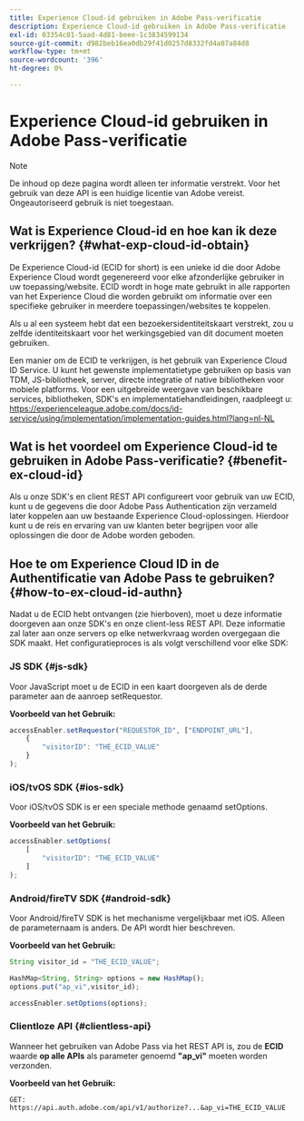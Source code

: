```yaml
---
title: Experience Cloud-id gebruiken in Adobe Pass-verificatie
description: Experience Cloud-id gebruiken in Adobe Pass-verificatie
exl-id: 03354c01-5aad-4d81-beee-1c3834599134
source-git-commit: d982beb16ea0db29f41d0257d8332fd4a07a84d8
workflow-type: tm+mt
source-wordcount: '396'
ht-degree: 0%

---
```


# Experience Cloud-id gebruiken in Adobe Pass-verificatie

>[!NOTE]
>
>De inhoud op deze pagina wordt alleen ter informatie verstrekt. Voor het gebruik van deze API is een huidige licentie van Adobe vereist. Ongeautoriseerd gebruik is niet toegestaan.

## Wat is Experience Cloud-id en hoe kan ik deze verkrijgen? {#what-exp-cloud-id-obtain}

De Experience Cloud-id (ECID for short) is een unieke id die door Adobe Experience Cloud wordt gegenereerd voor elke afzonderlijke gebruiker in uw toepassing/website. ECID wordt in hoge mate gebruikt in alle rapporten van het Experience Cloud die worden gebruikt om informatie over een specifieke gebruiker in meerdere toepassingen/websites te koppelen.

Als u al een systeem hebt dat een bezoekersidentiteitskaart verstrekt, zou u zelfde identiteitskaart voor het werkingsgebied van dit document moeten gebruiken.

Een manier om de ECID te verkrijgen, is het gebruik van Experience Cloud ID Service. U kunt het gewenste implementatietype gebruiken op basis van TDM, JS-bibliotheek, server, directe integratie of native bibliotheken voor mobiele platforms. Voor een uitgebreide weergave van beschikbare services, bibliotheken, SDK&#39;s en implementatiehandleidingen, raadpleegt u: <https://experienceleague.adobe.com/docs/id-service/using/implementation/implementation-guides.html?lang=nl-NL>

## Wat is het voordeel om Experience Cloud-id te gebruiken in Adobe Pass-verificatie? {#benefit-ex-cloud-id}

Als u onze SDK&#39;s en client REST API configureert voor gebruik van uw ECID, kunt u de gegevens die door Adobe Pass Authentication zijn verzameld later koppelen aan uw bestaande Experience Cloud-oplossingen. Hierdoor kunt u de reis en ervaring van uw klanten beter begrijpen voor alle oplossingen die door de Adobe worden geboden.

## Hoe te om Experience Cloud ID in de Authentificatie van Adobe Pass te gebruiken? {#how-to-ex-cloud-id-authn}

Nadat u de ECID hebt ontvangen (zie hierboven), moet u deze informatie doorgeven aan onze SDK&#39;s en onze client-less REST API. Deze informatie zal later aan onze servers op elke netwerkvraag worden overgegaan die SDK maakt. Het configuratieproces is als volgt verschillend voor elke SDK:

### JS SDK {#js-sdk}

Voor JavaScript moet u de ECID in een kaart doorgeven als de derde parameter aan de aanroep setRequestor.

**Voorbeeld van het Gebruik:**

```JavaScript
accessEnabler.setRequestor("REQUESTOR_ID", ["ENDPOINT_URL"],
    {
        "visitorID": "THE_ECID_VALUE"
    }
);
```

### iOS/tvOS SDK {#ios-sdk}

Voor iOS/tvOS SDK is er een speciale methode genaamd setOptions.

**Voorbeeld van het Gebruik:**

```JavaScript
accessEnabler.setOptions(
    [
        "visitorID": "THE_ECID_VALUE"
    ]
);
```

### Android/fireTV SDK {#android-sdk}

Voor Android/fireTV SDK is het mechanisme vergelijkbaar met iOS. Alleen de parameternaam is anders. De API wordt hier beschreven.

**Voorbeeld van het Gebruik:**

```JavaScript
String visitor_id = "THE_ECID_VALUE";

HashMap<String, String> options = new HashMap();
options.put("ap_vi",visitor_id);

accessEnabler.setOptions(options);
```

### Clientloze API {#clientless-api}

Wanneer het gebruiken van Adobe Pass via het REST API is, zou de **ECID** waarde **op alle APIs** als parameter genoemd **&quot;ap_vi&quot;** moeten worden verzonden.

**Voorbeeld van het Gebruik:**

`GET: https://api.auth.adobe.com/api/v1/authorize?...&ap_vi=THE_ECID_VALUE`
